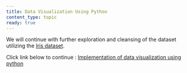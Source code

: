 ```yaml
---
title: Data Visualization Using Python 
content_type: topic
ready: true
---
```


We will continue with further exploration and cleansing of the dataset utilizing the [Iris dataset](https://drive.google.aaAcom/file/d/1Ni-ioYiKEzTib3iywZogz5IznNPK67Pi/view?usp=drive_link).

Click link below to continue : 
[Implementation of data visualization using python](https://colab.research.google.com/drive/1oQAhYq6yGBNvh5gG_vr_NES02d7RTaEC#scrollTo=s63dcExbGNaD)
